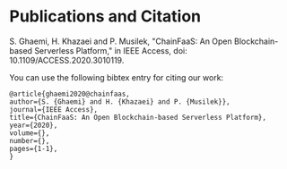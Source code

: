 # Publications and Citation

S. Ghaemi, H. Khazaei and P. Musilek, "ChainFaaS: An Open Blockchain-based Serverless Platform," in IEEE Access, doi: 10.1109/ACCESS.2020.3010119.

You can use the following bibtex entry for citing our work:

```
@article{ghaemi2020@chainfaas,  
author={S. {Ghaemi} and H. {Khazaei} and P. {Musilek}},  
journal={IEEE Access},  
title={ChainFaaS: An Open Blockchain-based Serverless Platform},   
year={2020},  
volume={},  
number={},  
pages={1-1},
}
```